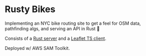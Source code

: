 # Rusty Bikes

Implementing an NYC bike routing site to get a feel for OSM data, pathfinding algs, and serving an API in Rust :crab:

Consists of a [Rust server](./services/README.md) and a [Leaflet TS client](./client/README.md).

Deployed w/ AWS SAM Toolkit.
